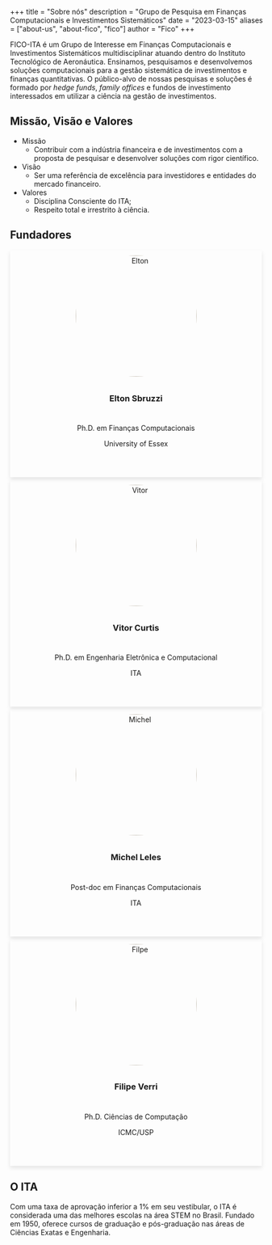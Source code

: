 +++
title = "Sobre nós"
description = "Grupo de Pesquisa em Finanças Computacionais e Investimentos Sistemáticos"
date = "2023-03-15"
aliases = ["about-us", "about-fico", "fico"]
author = "Fico"
+++

FICO-ITA é um Grupo de Interesse em Finanças Computacionais e Investimentos Sistemáticos multidisciplinar atuando dentro do Instituto Tecnológico de Aeronáutica. Ensinamos, pesquisamos e desenvolvemos soluções computacionais para a gestão sistemática de investimentos e finanças quantitativas. O público-alvo de nossas pesquisas e soluções é formado por *hedge funds*, *family offices* e fundos de investimento interessados em utilizar a ciência na gestão de investimentos.

## Missão, Visão e Valores

- Missão
  - Contribuir com a indústria financeira e de investimentos com a proposta de pesquisar e desenvolver soluções com rigor científico.
- Visão
  - Ser uma referência de excelência para investidores e entidades do mercado financeiro.
- Valores
  - Disciplina Consciente do ITA;
  - Respeito total e irrestrito à ciência.

## Fundadores

<style>
.card {
  box-shadow: 0 4px 8px 0 rgba(0, 0, 0, 0.1);
  margin: 0 5px 5px 0;
  text-align: center;

  display: flex;
  flex-direction: column;
  justify-content: space-between;
  align-items: center;

  flex-basis: 0;
  flex-grow: 1;
}

.card:hover {
  opacity: 0.9;
}

.card img {
  border-radius: 50%;
  filter: sepia(20%);

  padding: 10px;
  width: 15rem;
  height: 15rem;
  object-fit: contain;
  margin: 0 auto;
}

.card .person-diploma {
  margin: 10px 0;
}

.card .person-links {
  margin: 14px 0 20px 0;
}

.card .person-links a {
  text-decoration: none;
  font-size: 1.5rem;
}
</style>

<div class="listfounders">
  <div class="card">
    <div class="person-img">
      <img src="/img/team/elton.png" alt="Elton"><h3>Elton Sbruzzi</h3>
    </div>
    <div class="person-diploma">
      <p>Ph.D. em Finanças Computacionais</p>
      <p>University of Essex</p>
    </div>
    <div class="person-links">
      <a href="https://www.linkedin.com/in/eltonsbruzzi/" target="_blank"><i class="fa-brands fa-linkedin"></i></a>
    </div>
  </div>

  <div class="card">
    <div class="person-img">
      <img src="/img/team/vitor.png" alt="Vitor"><h3>Vitor Curtis</h3>
    </div>
    <div class="person-diploma">
      <p>Ph.D. em Engenharia Eletrônica e Computacional</p>
      <p>ITA</p>
    </div>
    <div class="person-links">
      <a href="https://www.linkedin.com/in/vitor-curtis/" target="_blank"><i class="fa-brands fa-linkedin"></i></a>
    </div>
  </div>

  <div class="card">
    <div class="person-img">
      <img src="/img/team/michel.jpg" alt="Michel"><h3>Michel Leles</h3>
    </div>
    <div class="person-diploma">
      <p>Post-doc em Finanças Computacionais</p>
      <p>ITA</p>
    </div>
    <div class="person-links">
      <a href="https://www.linkedin.com/in/michel-leles/" target="_blank"><i class="fa-brands fa-linkedin"></i></a>
    </div>
  </div>

  <div class="card">
    <div class="person-img">
      <img src="/img/team/filipe.png" alt="Filpe"><h3>Filipe Verri</h3>
    </div>
    <div class="person-diploma">
      <p>Ph.D. Ciências de Computação</p>
      <p>ICMC/USP</p>
    </div>
    <div class="person-links">
      <a href="https://www.linkedin.com/in/filipe-verri-01bba6181/" target="_blank"><i class="fa-brands fa-linkedin"></i></a>
    </div>
  </div>
</div>

## O ITA

Com uma taxa de aprovação inferior a 1% em seu vestibular, o ITA é considerada uma das melhores escolas na área STEM no Brasil. Fundado em 1950, oferece cursos de graduação e pós-graduação nas áreas de Ciências Exatas e Engenharia.
